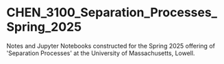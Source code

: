# CHEN_3100_Separation_Processes_Spring_2025
Notes and Jupyter Notebooks constructed for the Spring 2025 offering of 'Separation Processes' at the University of Massachusetts, Lowell.
